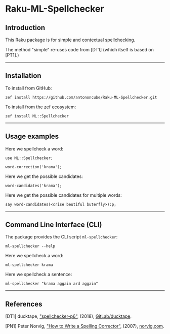 # Raku-ML-Spellchecker

## Introduction

This Raku package is for simple and contextual spellchecking.

The method "simple" re-uses code from [DT1] (which itself is based on [PT1].) 

------

## Installation

To install from GitHub:

```
zef install https://github.com/antononcube/Raku-ML-Spellchecker.git
```

To install from the zef ecosystem:

```
zef install ML::Spellchecker
```

------

## Usage examples

Here we spellcheck a word:

```perl6
use ML::Spellchecker;

word-correction('krama');
```

Here we get the possible candidates:

```perl6
word-candidates('krama');
```

Here we get the possible candidates for multiple words:

```perl6
say word-candidates(<crise beutiful buterfly>):p;
```


------

## Command Line Interface (CLI)

The package provides the CLI script `ml-spellchecker`:

```shell
ml-spellchecker --help
```

Here we spellcheck a word:

```shell
ml-spellchecker krama
```

Here we spellcheck a sentence:

```shell
ml-spellchecker "krama aggain ard aggain"
```


------

## References

[DT1] ducktape,
["spellchecker-p6"](https://gitlab.com/ducktape/spellchecker-p6),
(2018),
[GitLab/ducktape](https://gitlab.com/ducktape).

[PN1] Peter Norvig,
["How to Write a Spelling Corrector"](http://norvig.com/spell-correct.html),
(2007),
[norvig.com](http://norvig.com).